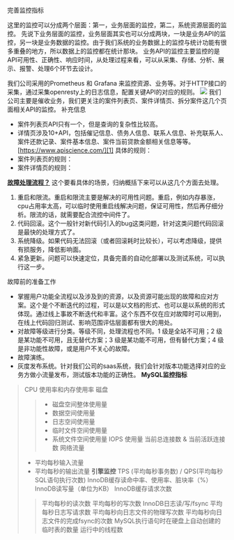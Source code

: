 完善监控指标

这里的监控可以分成两个层面：第一，业务层面的监控，第二，系统资源层面的监控。
先说下业务层面的监控，业务层面其实也可以分成两块，一块是业务API的监控，另一块是业务数据的监控。由于我们系统的业务数据上的监控与统计功能有很多重叠的地方，所以数据上的监控都在统计那块。
业务API的监控主要监控的是API可用性、正确性、响应时间，从处理过程来看，可以从采集、存储、分析、展示、报警、处理6个环节去设计。

我们公司采用的Prometheus 和 Grafana 来监控资源、业务等。对于HTTP接口的采集，通过采集openresty上的日志信息，配置关键API的对应的规则。
![][image-1]
我们公司主要是催收业务，我们更关注的案件列表页、案件详情页、拆分案件这几个页面相关API的监控。
补充信息
- 案件列表页API只有一个，但是查询的复杂性比较高。
- 详情页涉及10+API，包括催记信息、债务人信息、联系人信息、补充联系人、案件还款记录、案件基本信息、案件当前贷款金额相关信息等等。
[https://www.apiscience.com/][1]
具体的规则：
- 案件列表页的规则：
- 案件详情页的规则：

**[故障处理流程？][2]**
这个要看具体的场景，归纳概括下来可以从这几个方面去处理。
1. 重启和限流。重启和限流主要是解决的可用性问题。重启，例如内存暴涨，cpu占用率太高，可以临时使用重启线解决问题，保证可用性，然后再仔细分析。限流的话，就需要配合流控中间件了。
2. 代码回滚。这个一般针对新代码引入的bug这类问题，针对这类问题代码回滚是最快的处理方式了。
3. 系统降级。如果代码无法回滚（或者回滚耗时比较长），可以考虑降级，提供有损服务，降低影响面。
4. 紧急更新。问题可以快速定位，具备完善的自动化部署以及测试系统，可以执行这一步。

故障前的准备工作
- 掌握用户功能全流程以及涉及到的资源，以及资源可能出现的故障和应对方案。这个是个不断迭代的过程，可以是以文档的形式、也可以是以系统的形式体现。通过线上事故不断迭代和丰富。这个东西不仅在应对故障时可以用到，在线上代码回归测试、影响范围评估层面都有很大的用处。
- 对故障等级进行分类。等级不同，处理流程也不同。1 级是全站不可用；2 级是某功能不可用，且无替代方案；3 级是某功能不可用，但有替代方案；4 级是非功能性故障，或是用户不关心的故障。
- 故障演练。
- 灰度发布系统。针对我们公司的saas系统，我们会针对版本功能选择对应的业务方做小流量发布，测试版本功能的正确性。
**MySQL监控指标**
> CPU 使用率和内存使用率
> 磁盘
> > - 磁盘空间整体使用量
> > - 数据空间使用量
> > - 日志空间使用量
> > - 临时文件空间使用量
> > - 系统文件空间使用量
> IOPS 使用量
> 当前总连接数 & 当前活跃连接数
> 网络流量 
> - 平均每秒输入流量
> - 平均每秒的输出流量
**引擎监控**
> TPS (平均每秒事务数) / QPS(平均每秒SQL语句执行次数)
> InnoDB缓存读命中率、使用率、脏块率（%）
> InnoDB读写量（单位为KB）
> InnoDB缓存请求次数
> > 平均每秒的读次数
> > 平均每秒的写次数
> InnoDB日志读/写/fsync
> > 平均每秒日志写请求数
> > 平均每秒向日志文件的物理写次数
> > 平均每秒向日志文件的完成fsync的次数
> > MySQL执行语句时在硬盘上自动创建的临时表的数量 
> > 运行中的线程数


[1]:	https://www.apiscience.com/
[2]:	http://www.lichengblog.com/zetf007/458.jhtml

[image-1]:	https://tva1.sinaimg.cn/large/008i3skNly1gpw9syos8gj31jc0rigt3.jpg